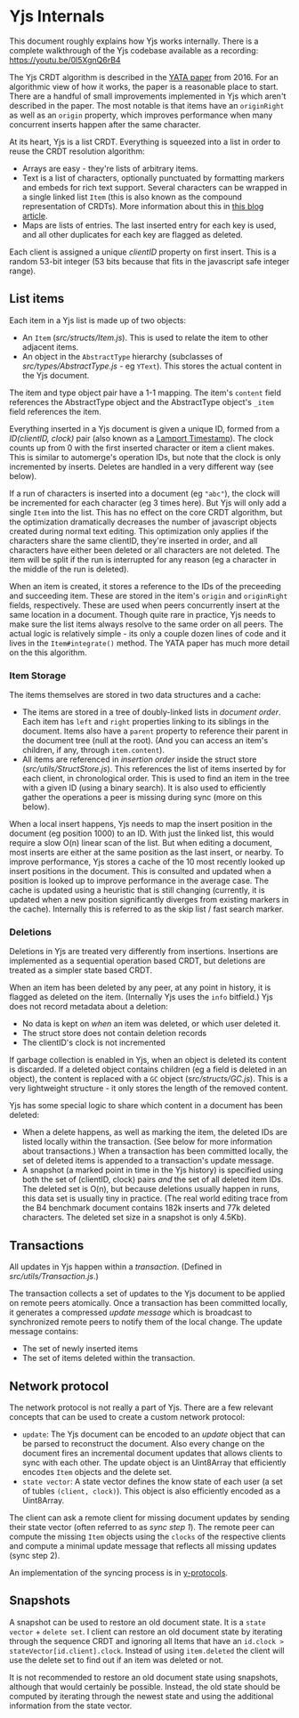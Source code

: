 # Yjs Internals

This document roughly explains how Yjs works internally. There is a complete
walkthrough of the Yjs codebase available as a recording:
https://youtu.be/0l5XgnQ6rB4

The Yjs CRDT algorithm is described in the [YATA
paper](https://www.researchgate.net/publication/310212186_Near_Real-Time_Peer-to-Peer_Shared_Editing_on_Extensible_Data_Types)
from 2016. For an algorithmic view of how it works, the paper is a reasonable
place to start. There are a handful of small improvements implemented in Yjs
which aren't described in the paper. The most notable is that items have an
`originRight` as well as an `origin` property, which improves performance when
many concurrent inserts happen after the same character.

At its heart, Yjs is a list CRDT. Everything is squeezed into a list in order to
reuse the CRDT resolution algorithm:

- Arrays are easy - they're lists of arbitrary items.
- Text is a list of characters, optionally punctuated by formatting markers and
  embeds for rich text support. Several characters can be wrapped in a single
linked list `Item` (this is also known as the compound representation of
CRDTs). More information about this in [this blog
article](https://blog.kevinjahns.de/are-crdts-suitable-for-shared-editing/).
- Maps are lists of entries. The last inserted entry for each key is used, and
  all other duplicates for each key are flagged as deleted.

Each client is assigned a unique *clientID* property on first insert. This is a
random 53-bit integer (53 bits because that fits in the javascript safe integer
range).

## List items

Each item in a Yjs list is made up of two objects:

- An `Item` (*src/structs/Item.js*). This is used to relate the item to other
  adjacent items.
- An object in the `AbstractType` hierarchy (subclasses of
  *src/types/AbstractType.js* - eg `YText`). This stores the actual content in
the Yjs document.

The item and type object pair have a 1-1 mapping. The item's `content` field
references the AbstractType object and the AbstractType object's `_item` field
references the item.

Everything inserted in a Yjs document is given a unique ID, formed from a
*ID(clientID, clock)* pair (also known as a [Lamport
Timestamp](https://en.wikipedia.org/wiki/Lamport_timestamp)). The clock counts
up from 0 with the first inserted character or item a client makes. This is
similar to automerge's operation IDs, but note that the clock is only
incremented by inserts. Deletes are handled in a very different way (see
below).

If a run of characters is inserted into a document (eg `"abc"`), the clock will
be incremented for each character (eg 3 times here). But Yjs will only add a
single `Item` into the list. This has no effect on the core CRDT algorithm, but
the optimization dramatically decreases the number of javascript objects
created during normal text editing. This optimization only applies if the
characters share the same clientID, they're inserted in order, and all
characters have either been deleted or all characters are not deleted. The item
will be split if the run is interrupted for any reason (eg a character in the
middle of the run is deleted).

When an item is created, it stores a reference to the IDs of the preceeding and
succeeding item. These are stored in the item's `origin` and `originRight`
fields, respectively. These are used when peers concurrently insert at the same
location in a document. Though quite rare in practice, Yjs needs to make sure
the list items always resolve to the same order on all peers. The actual logic
is relatively simple - its only a couple dozen lines of code and it lives in
the `Item#integrate()` method. The YATA paper has much more detail on the this
algorithm.

### Item Storage

The items themselves are stored in two data structures and a cache:

- The items are stored in a tree of doubly-linked lists in *document order*.
  Each item has `left` and `right` properties linking to its siblings in the
document. Items also have a `parent` property to reference their parent in the
document tree (null at the root). (And you can access an item's children, if
any, through `item.content`).
- All items are referenced in *insertion order* inside the struct store
  (*src/utils/StructStore.js*). This references the list of items inserted by
for each client, in chronological order. This is used to find an item in the
tree with a given ID (using a binary search). It is also used to efficiently
gather the operations a peer is missing during sync (more on this below).

When a local insert happens, Yjs needs to map the insert position in the
document (eg position 1000) to an ID. With just the linked list, this would
require a slow O(n) linear scan of the list. But when editing a document, most
inserts are either at the same position as the last insert, or nearby. To
improve performance, Yjs stores a cache of the 10 most recently looked up
insert positions in the document. This is consulted and updated when a position
is looked up to improve performance in the average case. The cache is updated
using a heuristic that is still changing (currently, it is updated when a new
position significantly diverges from existing markers in the cache). Internally
this is referred to as the skip list / fast search marker.

### Deletions

Deletions in Yjs are treated very differently from insertions. Insertions are
implemented as a sequential operation based CRDT, but deletions are treated as
a simpler state based CRDT.

When an item has been deleted by any peer, at any point in history, it is
flagged as deleted on the item. (Internally Yjs uses the `info` bitfield.) Yjs
does not record metadata about a deletion:

- No data is kept on *when* an item was deleted, or which user deleted it.
- The struct store does not contain deletion records
- The clientID's clock is not incremented

If garbage collection is enabled in Yjs, when an object is deleted its content
is discarded. If a deleted object contains children (eg a field is deleted in
an object), the content is replaced with a `GC` object (*src/structs/GC.js*).
This is a very lightweight structure - it only stores the length of the removed
content.

Yjs has some special logic to share which content in a document has been
deleted:

- When a delete happens, as well as marking the item, the deleted IDs are
  listed locally within the transaction. (See below for more information about
transactions.) When a transaction has been committed locally, the set of
deleted items is appended to a transaction's update message.
- A snapshot (a marked point in time in the Yjs history) is specified using
  both the set of (clientID, clock) pairs *and* the set of all deleted item
IDs. The deleted set is O(n), but because deletions usually happen in runs,
this data set is usually tiny in practice. (The real world editing trace from
the B4 benchmark document contains 182k inserts and 77k deleted characters. The
deleted set size in a snapshot is only 4.5Kb).

## Transactions

All updates in Yjs happen within a *transaction*. (Defined in
*src/utils/Transaction.js*.)

The transaction collects a set of updates to the Yjs document to be applied on
remote peers atomically. Once a transaction has been committed locally, it
generates a compressed *update message* which is broadcast to synchronized
remote peers to notify them of the local change. The update message contains:

- The set of newly inserted items
- The set of items deleted within the transaction.

## Network protocol

The network protocol is not really a part of Yjs. There are a few relevant
concepts that can be used to create a custom network protocol:

* `update`: The Yjs document can be encoded to an *update* object that can be
  parsed to reconstruct the document. Also every change on the document fires
an incremental document updates that allows clients to sync with each other.
The update object is an Uint8Array that efficiently encodes `Item` objects and
the delete set.
* `state vector`: A state vector defines the know state of each user (a set of
  tubles `(client, clock)`). This object is also efficiently encoded as a
Uint8Array.

The client can ask a remote client for missing document updates by sending
their state vector (often referred to as *sync step 1*). The remote peer can
compute the missing `Item` objects using the `clocks` of the respective clients
and compute a minimal update message that reflects all missing updates (sync
step 2).

An implementation of the syncing process is in
[y-protocols](https://github.com/yjs/y-protocols).

## Snapshots

A snapshot can be used to restore an old document state. It is a `state vector`
\+ `delete set`. I client can restore an old document state by iterating through
the sequence CRDT and ignoring all Items that have an `id.clock >
stateVector[id.client].clock`. Instead of using `item.deleted` the client will
use the delete set to find out if an item was deleted or not.

It is not recommended to restore an old document state using snapshots,
although that would certainly be possible. Instead, the old state should be
computed by iterating through the newest state and using the additional
information from the state vector.
